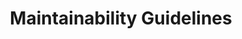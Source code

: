 ---
title: Maintainability Guidelines
permalink: /maintainability-guidelines/
classes: wide
search: true
sidebar:
  nav: "sidebar"
rule_category: maintainability
layout: rule-category
---
